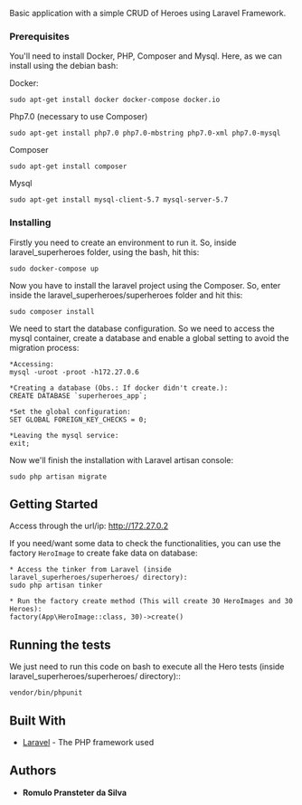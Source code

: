 Basic application with a simple CRUD of Heroes using Laravel Framework.

### Prerequisites

You'll need to install Docker, PHP, Composer and Mysql.
Here, as we can install using the debian bash:

Docker:
```
sudo apt-get install docker docker-compose docker.io
```

Php7.0 (necessary to use Composer)
```
sudo apt-get install php7.0 php7.0-mbstring php7.0-xml php7.0-mysql
```

Composer
```
sudo apt-get install composer
```

Mysql
```
sudo apt-get install mysql-client-5.7 mysql-server-5.7
```

### Installing

Firstly you need to create an environment to run it. So, inside laravel_superheroes folder, using the bash, hit this:

```
sudo docker-compose up
```

Now you have to install the laravel project using the Composer. 
So, enter inside the laravel_superheroes/superheroes folder and hit this:

```
sudo composer install
```

We need to start the database configuration. So we need to access the mysql container,
create a database and enable a global setting to avoid the migration process:

```
*Accessing:
mysql -uroot -proot -h172.27.0.6

*Creating a database (Obs.: If docker didn't create.):
CREATE DATABASE `superheroes_app`;

*Set the global configuration:
SET GLOBAL FOREIGN_KEY_CHECKS = 0;

*Leaving the mysql service:
exit;
```

Now we'll finish the installation with Laravel artisan console:
```
sudo php artisan migrate
```

## Getting Started

Access through the url/ip:
http://172.27.0.2

If you need/want some data to check the functionalities, you can use the factory `HeroImage` to create fake data on database:
```
* Access the tinker from Laravel (inside laravel_superheroes/superheroes/ directory):
sudo php artisan tinker

* Run the factory create method (This will create 30 HeroImages and 30 Heroes):
factory(App\HeroImage::class, 30)->create()
```

## Running the tests

We just need to run this code on bash to execute all the Hero tests (inside laravel_superheroes/superheroes/ directory)::
```
vendor/bin/phpunit
```


## Built With

* [Laravel](https://laravel.com) - The PHP framework used

## Authors

* **Romulo Pransteter da Silva**


